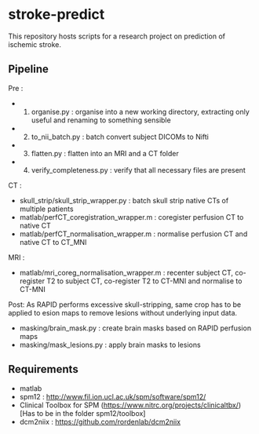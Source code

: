 # stroke-predict
This repository hosts scripts for a research project on prediction of ischemic stroke.

## Pipeline

Pre :

- 1. organise.py : organise into a new working directory, extracting only useful and renaming to something sensible
- 2. to_nii_batch.py : batch convert subject DICOMs to Nifti
- 3. flatten.py : flatten into an MRI and a CT folder
- 4. verify_completeness.py : verify that all necessary files are present

CT :

- skull_strip/skull_strip_wrapper.py : batch skull strip native CTs of multiple patients
- matlab/perfCT_coregistration_wrapper.m : coregister perfusion CT to native CT
- matlab/perfCT_normalisation_wrapper.m : normalise perfusion CT and native CT to CT_MNI

MRI :

- matlab/mri_coreg_normalisation_wrapper.m : recenter subject CT, co-register T2 to subject CT, co-register T2 to CT-MNI and normalise to CT-MNI

Post:
As RAPID performs excessive skull-stripping, same crop has to be applied to esion maps to remove lesions without underlying input data.
- masking/brain_mask.py : create brain masks based on RAPID perfusion maps
- masking/mask_lesions.py : apply brain masks to lesions

## Requirements

- matlab
- spm12 : http://www.fil.ion.ucl.ac.uk/spm/software/spm12/
- Clinical Toolbox for SPM (https://www.nitrc.org/projects/clinicaltbx/) [Has to be in the folder spm12/toolbox]
- dcm2niix : https://github.com/rordenlab/dcm2niix
